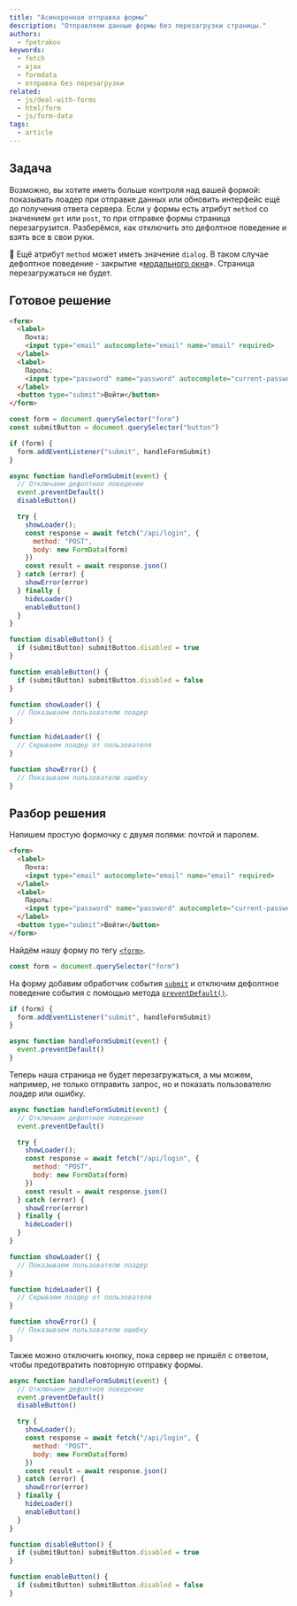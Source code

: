 ```yaml
---
title: "Асинхронная отправка формы"
description: "Отправляем данные формы без перезагрузки страницы."
authors:
  - fpetrakov
keywords:
  - fetch
  - ajax
  - formdata
  - отправка без перезагрузки
related:
  - js/deal-with-forms
  - html/form
  - js/form-data
tags:
  - article
---
```


## Задача

Возможно, вы хотите иметь больше контроля над вашей формой: показывать лоадер при отправке данных или обновить интерфейс ещё до получения ответа сервера. Если у формы есть атрибут `method` со значением `get` или `post`, то при отправке формы страница перезагрузится. Разберёмся, как отключить это дефолтное поведение и взять все в свои руки.

<aside>

💬 Ещё атрибут `method` может иметь значение `dialog`. В таком случае дефолтное поведение - закрытие «[модального окна](/html/dialog/)». Страница перезагружаться не будет.

</aside>

## Готовое решение

```html
<form>
  <label>
    Почта:
    <input type="email" autocomplete="email" name="email" required>
  </label>
  <label>
    Пароль:
    <input type="password" name="password" autocomplete="current-password" required>
  </label>
  <button type="submit">Войти</button>
</form>
```

```js
const form = document.querySelector("form")
const submitButton = document.querySelector("button")

if (form) {
  form.addEventListener("submit", handleFormSubmit)
}

async function handleFormSubmit(event) {
  // Отключаем дефолтное поведение
  event.preventDefault()
  disableButton()

  try {
    showLoader();
    const response = await fetch("/api/login", {
      method: "POST",
      body: new FormData(form)
    })
    const result = await response.json()
  } catch (error) {
    showError(error)
  } finally {
    hideLoader()
    enableButton()
  }
}

function disableButton() {
  if (submitButton) submitButton.disabled = true
}

function enableButton() {
  if (submitButton) submitButton.disabled = false
}

function showLoader() {
  // Показываем пользователю лоадер
}

function hideLoader() {
  // Скрываем лоадер от пользователя
}

function showError() {
  // Показываем пользователю ошибку
}
```

## Разбор решения

Напишем простую формочку c двумя полями: почтой и паролем.

```html
<form>
  <label>
    Почта:
    <input type="email" autocomplete="email" name="email" required>
  </label>
  <label>
    Пароль:
    <input type="password" name="password" autocomplete="current-password" required>
  </label>
  <button type="submit">Войти</button>
</form>
```

Найдём нашу форму по тегу [`<form>`](/html/form/).

```js
const form = document.querySelector("form")
```

На форму добавим обработчик события [`submit`](/js/event-submit/) и отключим дефолтное поведение события с помощью метода [`preventDefault()`](/js/event-prevent-default/).

```js
if (form) {
  form.addEventListener("submit", handleFormSubmit)
}

async function handleFormSubmit(event) {
  event.preventDefault()
}
```

Теперь наша страница не будет перезагружаться, а мы можем, например, не только отправить запрос, но и показать пользователю лоадер или ошибку.

```js
async function handleFormSubmit(event) {
  // Отключаем дефолтное поведение
  event.preventDefault()

  try {
    showLoader();
    const response = await fetch("/api/login", {
      method: "POST",
      body: new FormData(form)
    })
    const result = await response.json()
  } catch (error) {
    showError(error)
  } finally {
    hideLoader()
  }
}

function showLoader() {
  // Показываем пользователю лоадер
}

function hideLoader() {
  // Скрываем лоадер от пользователя
}

function showError() {
  // Показываем пользователю ошибку
}
```

Также можно отключить кнопку, пока сервер не пришёл с ответом, чтобы предотвратить повторную отправку формы.

```js
async function handleFormSubmit(event) {
  // Отключаем дефолтное поведение
  event.preventDefault()
  disableButton()

  try {
    showLoader();
    const response = await fetch("/api/login", {
      method: "POST",
      body: new FormData(form)
    })
    const result = await response.json()
  } catch (error) {
    showError(error)
  } finally {
    hideLoader()
    enableButton()
  }
}

function disableButton() {
  if (submitButton) submitButton.disabled = true
}

function enableButton() {
  if (submitButton) submitButton.disabled = false
}
```

